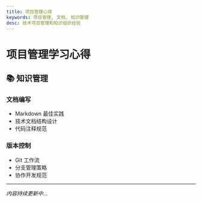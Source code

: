 ```yaml
---
title: 项目管理心得
keywords: 项目管理, 文档, 知识管理
desc: 技术项目管理和知识组织经验
---
```


# 项目管理学习心得

## 📚 知识管理

### 文档编写
- Markdown 最佳实践
- 技术文档结构设计
- 代码注释规范

### 版本控制
- Git 工作流
- 分支管理策略
- 协作开发规范

---

*内容持续更新中...*
